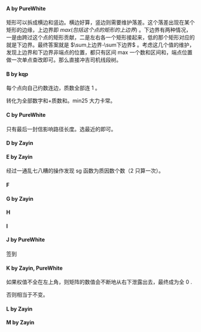 #### A by PureWhite

矩形可以拆成横边和竖边。横边好算，竖边则需要维护落差。这个落差出现在某个矩形的边缘，上边界即 $max(包括这个点的矩形的上边界)$ 。下边界有两种情况，一是由跨过这个点的矩形贡献，二是左右各一个矩形接起来，低的那个矩形对应的就是下边界。最终答案就是 $\sum上边界-\sum下边界$ 。考虑这几个值的维护，发现上边界和下边界非端点的位置，都只有区间 max 一个数和区间和，端点位置做一次单点查改即可。那么直接冲吉司机线段树。

#### B by kqp

每个点向自己约数连边，质数全部连 1 。

转化为全部数字和+质数和。min25 大力卡常。

#### C by PureWhite

只有最后一封信影响路径长度。选最近的即可。

#### D by Zayin

#### E by Zayin

经过一通乱七八糟的操作发现 sg 函数为质因数个数（2 只算一次）。

#### F

#### G by Zayin

#### H

#### I

#### J by  PureWhite

签到

#### K by Zayin, PureWhite

如果权值不全在左上角，则矩阵的数值会不断地从右下泄露出去，最终成为全 0 .

否则相当于不变。

#### L by Zayin

#### M by Zayin